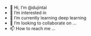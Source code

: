 - 👋 Hi, I’m @dujintai
- 👀 I’m interested in 
- 🌱 I’m currently learning deep learning
- 💞️ I’m looking to collaborate on ...
- 📫 How to reach me ...

<!---
dujintai/dujintai is a ✨ special ✨ repository because its `README.md` (this file) appears on your GitHub profile.
You can click the Preview link to take a look at your changes.
--->
